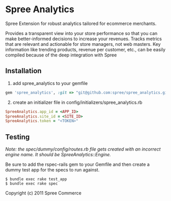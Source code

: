 # Spree Analytics

Spree Extension for robust analytics tailored for ecommerce merchants.

Provides a transparent view into your store performance so that you can make better-informed decisions to increase 
your revenues. Tracks metrics that are relevant and actionable for store managers, not web masters. Key information 
like trending products, revenue per customer, etc., can be easily compiled because of the deep integration with Spree

## Installation
1. add spree_analytics to your gemfile

```ruby
gem 'spree_analytics', :git => "git@github.com:spree/spree_analytics.git"
```

2. create an initializer file in config/initializers/spree_analytics.rb

```ruby
SpreeAnalytics.app_id = <APP_ID>
SpreeAnalytics.site_id = <SITE_ID>
SpreeAnalytics.token = "<TOKEN>"
```

## Testing

*Note: the spec/dummy/config/routes.rb file gets created with an
incorrect engine name. It should be SpreeAnalytics::Engine.*

Be sure to add the rspec-rails gem to your Gemfile and then create a dummy test app for the specs to run against.

    $ bundle exec rake test_app
    $ bundle exec rake spec

Copyright (c) 2011 Spree Commerce
